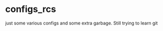 configs_rcs
===========

just some various configs and some extra garbage. Still trying to learn git
